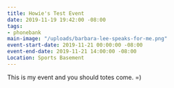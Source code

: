 ```yaml
---
title: Howie's Test Event
date: 2019-11-19 19:42:00 -08:00
tags:
- phonebank
main-image: "/uploads/barbara-lee-speaks-for-me.png"
event-start-date: 2019-11-21 00:00:00 -08:00
event-end-date: 2019-11-21 14:00:00 -08:00
Location: Sports Basement
---
```


This is my event and you should totes come. =)